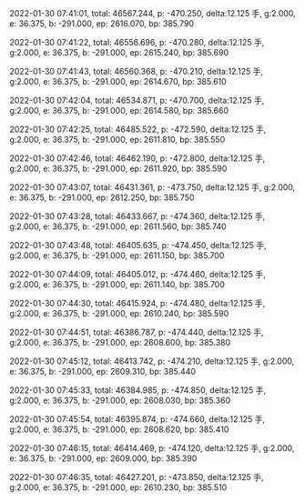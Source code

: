 2022-01-30 07:41:01, total: 46567.244, p: -470.250, delta:12.125 手, g:2.000, e: 36.375, b: -291.000, ep: 2616.070, bp: 385.790

2022-01-30 07:41:22, total: 46556.696, p: -470.280, delta:12.125 手, g:2.000, e: 36.375, b: -291.000, ep: 2615.240, bp: 385.690

2022-01-30 07:41:43, total: 46560.368, p: -470.210, delta:12.125 手, g:2.000, e: 36.375, b: -291.000, ep: 2614.670, bp: 385.610

2022-01-30 07:42:04, total: 46534.871, p: -470.700, delta:12.125 手, g:2.000, e: 36.375, b: -291.000, ep: 2614.580, bp: 385.660

2022-01-30 07:42:25, total: 46485.522, p: -472.590, delta:12.125 手, g:2.000, e: 36.375, b: -291.000, ep: 2611.810, bp: 385.550

2022-01-30 07:42:46, total: 46462.190, p: -472.800, delta:12.125 手, g:2.000, e: 36.375, b: -291.000, ep: 2611.920, bp: 385.590

2022-01-30 07:43:07, total: 46431.361, p: -473.750, delta:12.125 手, g:2.000, e: 36.375, b: -291.000, ep: 2612.250, bp: 385.750

2022-01-30 07:43:28, total: 46433.667, p: -474.360, delta:12.125 手, g:2.000, e: 36.375, b: -291.000, ep: 2611.560, bp: 385.740

2022-01-30 07:43:48, total: 46405.635, p: -474.450, delta:12.125 手, g:2.000, e: 36.375, b: -291.000, ep: 2611.150, bp: 385.700

2022-01-30 07:44:09, total: 46405.012, p: -474.460, delta:12.125 手, g:2.000, e: 36.375, b: -291.000, ep: 2611.140, bp: 385.700

2022-01-30 07:44:30, total: 46415.924, p: -474.480, delta:12.125 手, g:2.000, e: 36.375, b: -291.000, ep: 2610.240, bp: 385.590

2022-01-30 07:44:51, total: 46386.787, p: -474.440, delta:12.125 手, g:2.000, e: 36.375, b: -291.000, ep: 2608.600, bp: 385.380

2022-01-30 07:45:12, total: 46413.742, p: -474.210, delta:12.125 手, g:2.000, e: 36.375, b: -291.000, ep: 2609.310, bp: 385.440

2022-01-30 07:45:33, total: 46384.985, p: -474.850, delta:12.125 手, g:2.000, e: 36.375, b: -291.000, ep: 2608.030, bp: 385.360

2022-01-30 07:45:54, total: 46395.874, p: -474.660, delta:12.125 手, g:2.000, e: 36.375, b: -291.000, ep: 2608.620, bp: 385.410

2022-01-30 07:46:15, total: 46414.469, p: -474.120, delta:12.125 手, g:2.000, e: 36.375, b: -291.000, ep: 2609.000, bp: 385.390

2022-01-30 07:46:35, total: 46427.201, p: -473.850, delta:12.125 手, g:2.000, e: 36.375, b: -291.000, ep: 2610.230, bp: 385.510